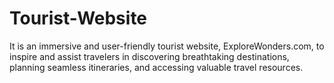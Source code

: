 # Tourist-Website
It is an immersive and user-friendly tourist website, ExploreWonders.com, to inspire and assist travelers in discovering breathtaking destinations, planning seamless itineraries, and accessing valuable travel resources.
